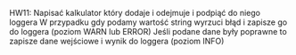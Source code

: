 HW11: Napisać kalkulator który dodaje i odejmuje i podpiąć do niego loggera W przypadku gdy podamy wartość string wyrzuci błąd i zapisze go do loggera (poziom WARN lub ERROR) Jeśli podane dane były poprawne to zapisze dane wejściowe i wynik do loggera (poziom INFO)
